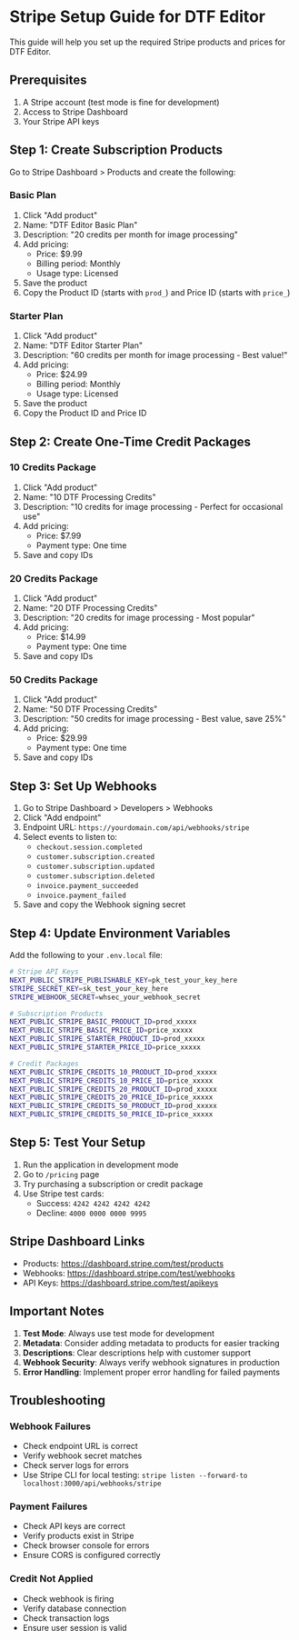 # Stripe Setup Guide for DTF Editor

This guide will help you set up the required Stripe products and prices for DTF Editor.

## Prerequisites

1. A Stripe account (test mode is fine for development)
2. Access to Stripe Dashboard
3. Your Stripe API keys

## Step 1: Create Subscription Products

Go to Stripe Dashboard > Products and create the following:

### Basic Plan

1. Click "Add product"
2. Name: "DTF Editor Basic Plan"
3. Description: "20 credits per month for image processing"
4. Add pricing:
   - Price: $9.99
   - Billing period: Monthly
   - Usage type: Licensed
5. Save the product
6. Copy the Product ID (starts with `prod_`) and Price ID (starts with `price_`)

### Starter Plan

1. Click "Add product"
2. Name: "DTF Editor Starter Plan"
3. Description: "60 credits per month for image processing - Best value!"
4. Add pricing:
   - Price: $24.99
   - Billing period: Monthly
   - Usage type: Licensed
5. Save the product
6. Copy the Product ID and Price ID

## Step 2: Create One-Time Credit Packages

### 10 Credits Package

1. Click "Add product"
2. Name: "10 DTF Processing Credits"
3. Description: "10 credits for image processing - Perfect for occasional use"
4. Add pricing:
   - Price: $7.99
   - Payment type: One time
5. Save and copy IDs

### 20 Credits Package

1. Click "Add product"
2. Name: "20 DTF Processing Credits"
3. Description: "20 credits for image processing - Most popular"
4. Add pricing:
   - Price: $14.99
   - Payment type: One time
5. Save and copy IDs

### 50 Credits Package

1. Click "Add product"
2. Name: "50 DTF Processing Credits"
3. Description: "50 credits for image processing - Best value, save 25%"
4. Add pricing:
   - Price: $29.99
   - Payment type: One time
5. Save and copy IDs

## Step 3: Set Up Webhooks

1. Go to Stripe Dashboard > Developers > Webhooks
2. Click "Add endpoint"
3. Endpoint URL: `https://yourdomain.com/api/webhooks/stripe`
4. Select events to listen to:
   - `checkout.session.completed`
   - `customer.subscription.created`
   - `customer.subscription.updated`
   - `customer.subscription.deleted`
   - `invoice.payment_succeeded`
   - `invoice.payment_failed`
5. Save and copy the Webhook signing secret

## Step 4: Update Environment Variables

Add the following to your `.env.local` file:

```bash
# Stripe API Keys
NEXT_PUBLIC_STRIPE_PUBLISHABLE_KEY=pk_test_your_key_here
STRIPE_SECRET_KEY=sk_test_your_key_here
STRIPE_WEBHOOK_SECRET=whsec_your_webhook_secret

# Subscription Products
NEXT_PUBLIC_STRIPE_BASIC_PRODUCT_ID=prod_xxxxx
NEXT_PUBLIC_STRIPE_BASIC_PRICE_ID=price_xxxxx
NEXT_PUBLIC_STRIPE_STARTER_PRODUCT_ID=prod_xxxxx
NEXT_PUBLIC_STRIPE_STARTER_PRICE_ID=price_xxxxx

# Credit Packages
NEXT_PUBLIC_STRIPE_CREDITS_10_PRODUCT_ID=prod_xxxxx
NEXT_PUBLIC_STRIPE_CREDITS_10_PRICE_ID=price_xxxxx
NEXT_PUBLIC_STRIPE_CREDITS_20_PRODUCT_ID=prod_xxxxx
NEXT_PUBLIC_STRIPE_CREDITS_20_PRICE_ID=price_xxxxx
NEXT_PUBLIC_STRIPE_CREDITS_50_PRODUCT_ID=prod_xxxxx
NEXT_PUBLIC_STRIPE_CREDITS_50_PRICE_ID=price_xxxxx
```

## Step 5: Test Your Setup

1. Run the application in development mode
2. Go to `/pricing` page
3. Try purchasing a subscription or credit package
4. Use Stripe test cards:
   - Success: `4242 4242 4242 4242`
   - Decline: `4000 0000 0000 9995`

## Stripe Dashboard Links

- Products: https://dashboard.stripe.com/test/products
- Webhooks: https://dashboard.stripe.com/test/webhooks
- API Keys: https://dashboard.stripe.com/test/apikeys

## Important Notes

1. **Test Mode**: Always use test mode for development
2. **Metadata**: Consider adding metadata to products for easier tracking
3. **Descriptions**: Clear descriptions help with customer support
4. **Webhook Security**: Always verify webhook signatures in production
5. **Error Handling**: Implement proper error handling for failed payments

## Troubleshooting

### Webhook Failures

- Check endpoint URL is correct
- Verify webhook secret matches
- Check server logs for errors
- Use Stripe CLI for local testing: `stripe listen --forward-to localhost:3000/api/webhooks/stripe`

### Payment Failures

- Check API keys are correct
- Verify products exist in Stripe
- Check browser console for errors
- Ensure CORS is configured correctly

### Credit Not Applied

- Check webhook is firing
- Verify database connection
- Check transaction logs
- Ensure user session is valid
